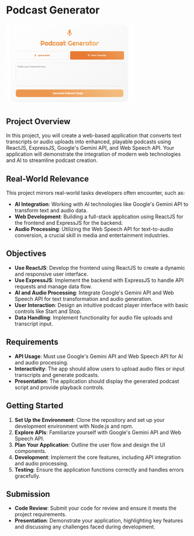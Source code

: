 # Podcast Generator

<img src="assets/podcast.png" alt="PodAI Creator Logo" width="350">


## Project Overview
In this project, you will create a web-based application that converts text transcripts or audio uploads into enhanced, playable podcasts using ReactJS, ExpressJS, Google's Gemini API, and Web Speech API. Your application will demonstrate the integration of modern web technologies and AI to streamline podcast creation.

## Real-World Relevance
This project mirrors real-world tasks developers often encounter, such as:

- **AI Integration**: Working with AI technologies like Google's Gemini API to transform text and audio data.
- **Web Development**: Building a full-stack application using ReactJS for the frontend and ExpressJS for the backend.
- **Audio Processing**: Utilizing the Web Speech API for text-to-audio conversion, a crucial skill in media and entertainment industries.

## Objectives
- **Use ReactJS**: Develop the frontend using ReactJS to create a dynamic and responsive user interface.
- **Use ExpressJS**: Implement the backend with ExpressJS to handle API requests and manage data flow.
- **AI and Audio Processing**: Integrate Google's Gemini API and Web Speech API for text transformation and audio generation.
- **User Interaction**: Design an intuitive podcast player interface with basic controls like Start and Stop.
- **Data Handling**: Implement functionality for audio file uploads and transcript input.

## Requirements
- **API Usage**: Must use Google's Gemini API and Web Speech API for AI and audio processing.
- **Interactivity**: The app should allow users to upload audio files or input transcripts and generate podcasts.
- **Presentation**: The application should display the generated podcast script and provide playback controls.

## Getting Started
1. **Set Up the Environment**: Clone the repository and set up your development environment with Node.js and npm.
2. **Explore APIs**: Familiarize yourself with Google's Gemini API and Web Speech API.
3. **Plan Your Application**: Outline the user flow and design the UI components.
4. **Development**: Implement the core features, including API integration and audio processing.
5. **Testing**: Ensure the application functions correctly and handles errors gracefully.

## Submission
- **Code Review**: Submit your code for review and ensure it meets the project requirements.
- **Presentation**: Demonstrate your application, highlighting key features and discussing any challenges faced during development.
